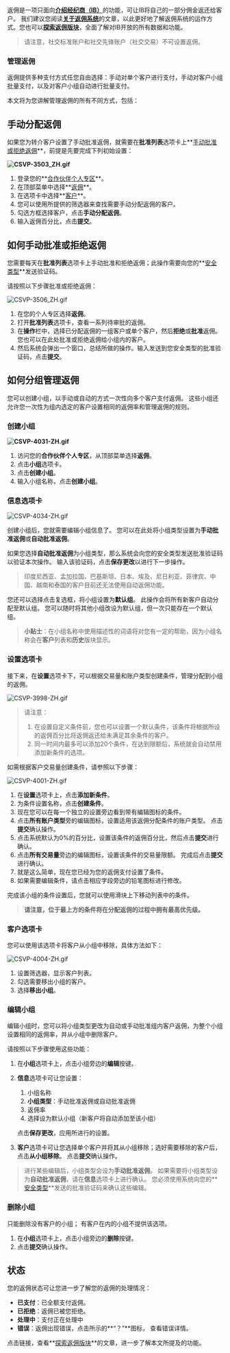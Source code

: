 
返佣是一项只面向[**介绍经纪商（IB）**](https://get.exnessaffiliates.help/hc/zh-cn/articles/360016500199-Introducing-Broker)的功能，可让IB将自己的一部分佣金返还给客户。 我们建议您阅读[**关于返佣系统**](https://get.exnessaffiliates.help/hc/zh-cn/articles/360016493440-All-about-the-rebate-system)的文章，以此更好地了解返佣系统的运作方式。您也可以[**探索返佣版块**](https://get.exnessaffiliates.help/hc/zh-cn/articles/5488316673042)，全面了解对IB开放的所有数据和功能。

> 请注意，社交标准账户和社交先锋账户（社交交易）不可设置返佣。

### 管理返佣 ###

返佣提供多种支付方式任您自由选择：手动对单个客户进行支付，手动对客户小组批量支付，以及对客户小组自动进行批量支付。

本文将为您讲解管理返佣的所有不同方式，包括：

手动分配返佣
----------

如果您为转介客户设置了手动批准返佣，就需要在**批准列表**选项卡上**[手动批准或拒绝返佣](https://get.exnessaffiliates.help/hc/zh-cn/articles/360016493400-%E5%A6%82%E4%BD%95%E7%AE%A1%E7%90%86%E8%BF%94%E4%BD%A3#h_01G2P10G51NWSDEAQ7R1Z8YJTZ)**，前提是先要完成下列初始设置：

**![CSVP-3503_ZH.gif](https://get.exnessaffiliates.help/hc/article_attachments/5740739970834/CSVP-3503_ZH.gif)**

1. 登录您的**[合作伙伴个人专区](https://my.exness.partners/login/)**。
2. 在顶部菜单中选择**[返佣](https://my.exness.partners/login/?origin=%2Frebates%2Fapprove)**。
3. 在选项卡中选择**[客户](https://my.exness.partners/login/?origin=%2Frebates%2Fclients)**。
4. 您可以使用所提供的筛选器来查找需要手动分配返佣的客户。
5. 勾选方框选择客户，点击**手动分配返佣**。
6. 输入返佣百分比，点击**提交**。

如何手动批准或拒绝返佣
----------

您需要每天在**批准列表**选项卡上手动批准和拒绝返佣；此操作需要向您的**[安全类型](https://get.exness.help/hc/zh-cn/articles/4404675652754-Security-types)**发送验证码。

请按照以下步骤批准或拒绝返佣：

![CSVP-3506_ZH.gif](https://get.exnessaffiliates.help/hc/article_attachments/5740765475090/CSVP-3506_ZH.gif)

1. 在您的个人专区选择**返佣**。
2. 打开**批准列表**选项卡，查看一系列待审批的返佣。
3. 在**操作**栏中，选择已分配返佣的一组客户或单个客户，然后**拒绝**或**批准**返佣。 您也可以在此处批准或拒绝返佣给小组内的客户。
4. 然后系统会弹出一个窗口，总结所做的操作。输入发送到您安全类型的批准验证码，点击**提交**。

如何分组管理返佣
----------

您可以创建小组，以手动或自动的方式一次性向多个客户支付返佣。 这些小组还允许您一次性为组内选定的客户设置相同的返佣率和管理返佣的规则。

### 创建小组 ###

**![CSVP-4031-ZH.gif](https://get.exnessaffiliates.help/hc/article_attachments/7092654929042/CSVP-4031-ZH.gif)**

1. 访问您的**合作伙伴个人专区**，从顶部菜单选择**返佣**。
2. 点击**小组**选项卡。
3. 点击**创建小组**。
4. 输入小组名称，点击**创建小组**。

### 信息选项卡 ###

![CSVP-4034-ZH.gif](https://get.exnessaffiliates.help/hc/article_attachments/7092937763730/CSVP-4034-ZH.gif)

创建小组后，您就需要编辑小组信息了。 您可以在此处将小组类型设置为**手动批准返佣**或**自动批准返佣**。

如果您选择**自动批准返佣**为小组类型，那么系统会向您的安全类型发送批准验证码以验证本次操作。 输入该验证码，点击**保存更改**以进行下一步操作。

> 印度尼西亚、孟加拉国、巴基斯坦、日本、埃及、尼日利亚、菲律宾、中国、越南和泰国的客户目前还无法使用自动返佣功能。

您还可以选择点击复选框，将小组设置为**默认组**。 此操作会将所有新客户自动分配至默认组。 您可以随时将其他小组改设为默认组，但一次只能存在一个默认组。

> **小贴士**：在小组名称中使用描述性的词语将对您有一定的帮助，因为小组名称会在**客户**列表和**历史**版块显示。

### 设置选项卡 ###

接下来，在**设置**选项卡下，可以根据交易量和账户类型创建条件，管理分配到小组的返佣。

![CSVP-3998-ZH.gif](https://get.exnessaffiliates.help/hc/article_attachments/7099496369938/CSVP-3998-ZH.gif)

>
>
> 请注意：
>
>
> 1. 在设置自定义条件前，您也可以设置一个默认条件，该条件将根据所设的返佣百分比将返佣返还给未满足其余条件的客户。
> 2. 同一时间内最多可以添加20个条件，在达到限额后，系统就会自动禁用添加新条件的选项。
>
>

如需根据客户交易量创建条件，请参照以下步骤：

![CSVP-4001-ZH.gif](https://get.exnessaffiliates.help/hc/article_attachments/7099837531154/CSVP-4001-ZH.gif)

1. 在**设置**选项卡上，点击**添加新条件**。
2. 为条件设置名称，点击**创建条件**。
3. 现在您可以在每一个独立的设置旁边看到带有编辑图标的条件。
4. 点击**所有账户类型**旁的编辑图标，设置适用该返佣分配条件的账户类型。 点击**提交**确认操作。
5. 点击系统默认为0%的百分比，设置该条件的返佣百分比，然后点击**提交**进行确认。
6. 点击**所有交易量**旁边的编辑图标，设置该条件的交易量限额。 完成后点击**提交**进行确认。
7. 就是这么简单，现在您已经为您的返佣支付设置了条件。
8. 如果需要编辑条件，请点击相应字段旁边的铅笔图标进行修改。

完成该小组的条件设置后，您就可以使用滑块上下移动列表中的条件。

> **请注意，位于最上方的条件将在分配返佣的过程中拥有最高优先级。**

### 客户选项卡 ###

您可以使用该选项卡将客户从小组中移除，具体方法如下：

![CSVP-4004-ZH.gif](https://get.exnessaffiliates.help/hc/article_attachments/7100096424978/CSVP-4004-ZH.gif)

1. 设置筛选器，显示客户列表。
2. 勾选需要移出小组的客户。
3. 选择**移出小组**。

### 编辑小组 ###

编辑小组时，您可以将小组类型更改为自动或手动批准组内客户返佣，为整个小组设置相同的返佣率，并从小组中删除客户。

请按照以下步骤使用这些功能：

1. 在**小组**选项卡上，点击小组旁边的**编辑**按键。
2. **信息**选项卡可让您设置：
   1. 小组名称
   2. **小组类型**：手动批准返佣或自动批准返佣
   3. 返佣率
   4. 选择设为默认小组（新客户将自动添加至该小组）

   点击**保存更改**，应用所进行的设置。
3. **客户**选项卡可让您选择单个客户并将其从小组移除；选好需要移除的客户后，点击**从小组移除**。 点击**提交**确认操作。

> 进行某些编辑后，小组类型会设为**手动批准返佣**。 如果需要将小组类型设为**自动批准返佣**，请在**信息**选项卡上进行确认。 您必须使用系统向您的**[安全类型](https://get.exness.help/hc/zh-cn/articles/4404675652754-Security-types)**发送的批准验证码来确认这些编辑。

### 删除小组 ###

只能删除没有客户的小组； 有客户在内的小组不提供该选项。

1. 在**小组**选项卡上，点击小组旁边的**删除**按键。
2. 点击**提交**确认操作。

状态
----------

您的返佣状态可让您进一步了解您的返佣的处理情况：

* **已支付**：已全额支付返佣。
* **已拒绝**：返佣已被您拒绝。
* **处理中**：支付正在处理中
* **错误**：返佣出现错误，点击所示的**“？”**图标， 查看错误详情。

点击链接，查看**[探索返佣版块](https://get.exnessaffiliates.help/hc/zh-cn/articles/5488316673042)**的文章，进一步了解本文所提及的功能。